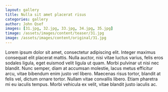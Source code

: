 ```yaml
---
layout: gallery
title: Nulla sit amet placerat risus
categories: gallery
author: John Qsef
images: [31.jpg, 32.jpg, 33.jpg, 34.jpg, 35.jpg]
timage: /assets/images/content/teaser/31.jpg
image: /assets/images/content/original/31.jpg
---
```

<p>Lorem ipsum dolor sit amet, consectetur adipiscing elit. Integer maximus consequat
elit placerat mattis. Nulla auctor, nisi vitae luctus varius, felis eros sodales
ligula, eget euismod velit ligula ut quam. Morbi pulvinar ut nisi nec blandit.
Nunc semper, diam at accumsan molestie, lacus metus efficitur arcu, vitae bibendum enim
justo vel libero. Maecenas risus tortor, blandit at felis vel, dictum ornare tortor.
Nullam vitae convallis libero. Etiam pharetra mi eu iaculis tempus. Morbi vehicula ex
velit, vitae blandit justo iaculis ac.</p>
